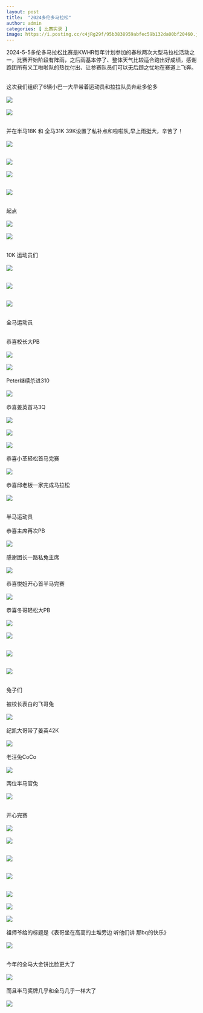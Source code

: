 ```yaml
---
layout: post
title:  "2024多伦多马拉松"
author: admin
categories: [ 比赛实录 ]
image: https://i.postimg.cc/c4jRg29f/95b3838959abfec59b132da00bf20460.jpg
---
```

2024-5-5多伦多马拉松比赛是KWHR每年计划参加的春秋两次大型马拉松活动之一，比赛开始阶段有阵雨，之后雨基本停了、整体天气比较适合跑出好成绩，感谢跑团所有义工啦啦队的热忱付出、让参赛队员们可以无后顾之忧地在赛道上飞奔。<br/><br/>

这次我们组织了6辆小巴一大早带着运动员和拉拉队员奔赴多伦多<br/><br/>
![](https://i.postimg.cc/KjggbvPj/74b59ee951bdf89e16f854cc0164ca47.jpg)<br/><br/>
![](https://i.postimg.cc/4ytb51FW/d4dc84e3fcac1636da9ebdabf52c5085.jpg)<br/><br/>


并在半马18K 和 全马31K 39K设置了私补点和啦啦队,早上雨挺大，辛苦了！  <br/><br/>
![](https://i.postimg.cc/rpJ1ZmjL/372de1eda445156cf56acb4bb1e2c6c6.jpg)<br/><br/>

![](https://i.postimg.cc/131D96YQ/7758f0e5f90f0b8ac0295259bc3ca791.jpg)<br/><br/>
![](https://i.postimg.cc/q7RsYr5h/7fa6d67465d881f8fe878474138786fe.jpg)<br/><br/>



![](https://i.postimg.cc/Tw5rd9GT/8711ccb533d3d79152fd9be77c8a2081.jpg)<br/><br/>


起点<br/><br/>
![](https://i.postimg.cc/5NdmtZ6T/21ae9e4ccff094494251f834a71e01b8.jpg)<br/><br/>
![](https://i.postimg.cc/VsTjV2q5/b1dfe1befcb0b393602557fa83381f22.jpg)<br/><br/>




10K 运动员们<br/><br/>
![](https://i.postimg.cc/SxVLDRDb/0225d7efb8df292ce6b1ecef437621e8.jpg)<br/><br/>

![](https://i.postimg.cc/qqf2z3My/48954f35f9c29caa145699d413a6ff5c.jpg)<br/><br/>

![](https://i.postimg.cc/6QmrxPkH/8e1bedfab35f9d53dec9f81d832045b6.jpg)<br/><br/>



全马运动员<br/><br/>

恭喜校长大PB<br/><br/>
![](https://i.postimg.cc/zvvh3FTd/34b5ec2c2511ff938d90df96c88feeac.jpg)<br/><br/>
![](https://i.postimg.cc/wvZ8wBZT/b18e365ca5309bcec05968728d748f3e.jpg)<br/><br/>
Peter继续杀进310<br/><br/>
![](https://i.postimg.cc/vTWf9Zcj/a258825c0f95bbed334ed648a064a7e5.jpg)<br/><br/>
恭喜姜英首马3Q<br/><br/>
![](https://i.postimg.cc/8c4yg4Nt/15fdb435908c755cdbb6991d67fe7a48.jpg)<br/><br/>
![](https://i.postimg.cc/0NvJ7spK/320de0251d5a479bfe0bcf2272059dfa.jpg)<br/><br/>
![](https://i.postimg.cc/zB0WJcHb/8006bfc92fc56eed4297685ab2a2fe7f.jpg)<br/><br/>
恭喜小革轻松首马完赛<br/><br/>
![](https://i.postimg.cc/xC0MV28V/77f85f21a6eb9e11bff3def2c194dcb2.jpg)<br/><br/>
恭喜邱老板一家完成马拉松<br/><br/>
![](https://i.postimg.cc/bwtQQgWW/5dab0f436a6592ac5d4730b065b7510e.jpg)<br/><br/>





半马运动员<br/><br/>
恭喜主席再次PB<br/><br/>
![](https://i.postimg.cc/zDH1VnHL/8d83d8b5548029e825d196aa72ca4759.jpg)<br/><br/>
感谢团长一路私兔主席<br/><br/>
![](https://i.postimg.cc/xCcVGms4/92523a47624df828d3ab99a6ef58097e.jpg)<br/><br/>
恭喜悦姐开心首半马完赛<br/><br/>
![](https://i.postimg.cc/NGyNF6b9/6f97589273c467f0801c8a29aab4bc43.jpg)<br/><br/>
恭喜冬哥轻松大PB<br/><br/>
![](https://i.postimg.cc/KjdB3gGt/34e1f9380c2ec5e2192d26becf6e37db.jpg)<br/><br/>
![](https://i.postimg.cc/x1P5htj7/40de447530bae82b8f9e3c38d806e0fd.jpg)<br/><br/>

![](https://i.postimg.cc/bYKmtZF6/5ad0a42b8b22e2639c7d1d2b35526687.jpg)<br/><br/>

![](https://i.postimg.cc/W106rSJz/c44aa08f4aacdd03ebd24bdb1c9508d4.jpg)<br/><br/>


兔子们<br/><br/>
被校长表白的飞哥兔<br/><br/>
![](https://i.postimg.cc/3NqvG0B3/6143caaa5e0e29fbe8848c6885976a40.jpg)<br/><br/>
纪凯大哥带了姜英42K<br/><br/>
![](https://i.postimg.cc/g01Qgg2h/a1f9ded6f40e26f5315ab6dba06a15fe.jpg)<br/><br/>
老汪兔CoCo<br/><br/>
![](https://i.postimg.cc/J4Lb8ZFW/555cb2b05a4031357430685b31d112cb.jpg)<br/><br/>
两位半马官兔<br/><br/>
![](https://i.postimg.cc/Dzjgy0XP/75505fd96989f8caa84f82b8c93b5dcb.jpg)<br/><br/>




开心完赛<br/><br/>
![](https://i.postimg.cc/KjVr7HNk/2529f618c1d81ce6c1fc86b5d96a0b48.jpg)<br/><br/>
![](https://i.postimg.cc/qRFCWCCW/3ad0708cfe239e092b2155646ab9af1b.jpg)<br/><br/>

![](https://i.postimg.cc/4N714Xfz/8a502ebc5be977862a929b28baff13f0.jpg)<br/><br/>


![](https://i.postimg.cc/bNtQcLgg/9f8daca8f76073a811eccce275eb893b.jpg)<br/><br/>

![](https://i.postimg.cc/YC78dJ7Y/e5000879dbc2d79b21db7d134647f162.jpg)<br/><br/>
![](https://i.postimg.cc/k5jdtsyS/41697a28d5310d360a81eba3a1181314.jpg)<br/><br/>
![](https://i.postimg.cc/mgySj6JP/IMG-3594.jpg)<br/><br/>
祖师爷给的标题是《表哥坐在高高的土堆旁边 听他们讲 那bq的快乐》<br/><br/>
![](https://i.postimg.cc/RZB3PCxR/Image-20240510201230.jpg)<br/><br/>


今年的全马大金饼比脸更大了<br/><br/>
![](https://i.postimg.cc/7hkckb7Y/b7e58fdf446dd0a807e059191ea5f2fe.jpg)<br/><br/>
而且半马奖牌几乎和全马几乎一样大了<br/><br/>
![](https://i.postimg.cc/rFN5wz6R/IMG-3538.jpg)<br/><br/>









